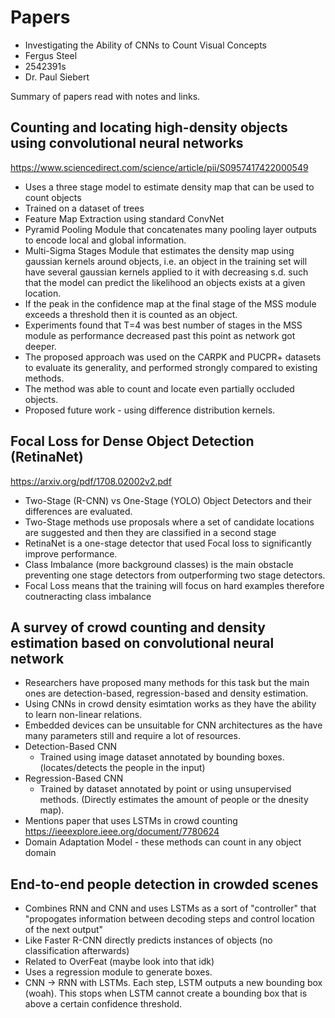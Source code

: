 # Papers

* Investigating the Ability of CNNs to Count Visual Concepts
* Fergus Steel
* 2542391s
* Dr. Paul Siebert

Summary of papers read with notes and links.

## Counting and locating high-density objects using convolutional neural networks

<https://www.sciencedirect.com/science/article/pii/S0957417422000549>

* Uses a three stage model to estimate density map that can be used to count objects
* Trained on a dataset of trees
* Feature Map Extraction using standard ConvNet
* Pyramid Pooling Module that concatenates many pooling layer outputs to encode local and global information.
* Multi-Sigma Stages Module that estimates the density map using gaussian kernels around objects, i.e. an object in the training set will have several gaussian kernels applied to it with decreasing s.d. such that the model can predict the likelihood an objects exists at a given location.
* If the peak in the confidence map at the final stage of the MSS module exceeds a threshold then it is counted as an object.
* Experiments found that T=4 was best number of stages in the MSS module as performance decreased past this point as network got deeper.
* The proposed approach was used on the CARPK and PUCPR+ datasets to evaluate its generality, and performed strongly compared to existing methods.
* The method was able to count and locate even partially occluded objects.
* Proposed future work - using difference distribution kernels.

## Focal Loss for Dense Object Detection (RetinaNet)

<https://arxiv.org/pdf/1708.02002v2.pdf>

* Two-Stage (R-CNN) vs One-Stage (YOLO) Object Detectors and their differences are evaluated.
* Two-Stage methods use proposals where a set of candidate locations are suggested and then they are classified in a second stage
* RetinaNet is a one-stage detector that used Focal loss to significantly improve performance.
* Class Imbalance (more background classes) is the main obstacle preventing one stage detectors from outperforming two stage detectors.
* Focal Loss means that the training will focus on hard examples therefore coutneracting class imbalance

## A survey of crowd counting and density estimation based on convolutional neural network

* Researchers have proposed many methods for this task but the main ones are detection-based, regression-based and density estimation.
* Using CNNs in crowd density esimtation works as they have the ability to learn non-linear relations.
* Embedded devices can be unsuitable for CNN architectures as the have many parameters still and require a lot of resources.
* Detection-Based CNN
  * Trained using image dataset annotated by bounding boxes. (locates/detects the people in the input)
* Regression-Based CNN
  * Trained by dataset annotated by point or using unsupervised methods. (Directly estimates the amount of people or the dnesity map).
* Mentions paper that uses LSTMs in crowd counting <https://ieeexplore.ieee.org/document/7780624>
* Domain Adaptation Model - these methods can count in any object domain

## End-to-end people detection in crowded scenes

* Combines RNN and CNN and uses LSTMs as a sort of "controller" that "propogates information between decoding steps and control location of the next output"
* Like Faster R-CNN directly predicts instances of objects (no classification afterwards)
* Related to OverFeat (maybe look into that idk)
* Uses a regression module to generate boxes.
* CNN -> RNN with LSTMs. Each step, LSTM outputs a new bounding box (woah). This stops when LSTM cannot create a bounding box that is above a certain confidence threshold.